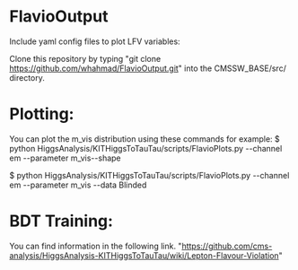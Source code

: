 
# FlavioOutput
Include yaml config files  to plot LFV variables:

Clone this repository by typing "git clone https://github.com/whahmad/FlavioOutput.git" into the CMSSW_BASE/src/ directory. 

# Plotting:
You can plot the m_vis distribution using these commands for example:
$ python HiggsAnalysis/KITHiggsToTauTau/scripts/FlavioPlots.py --channel em --parameter m_vis--shape

$ python HiggsAnalysis/KITHiggsToTauTau/scripts/FlavioPlots.py --channel em --parameter m_vis --data Blinded

# BDT Training:
You can find information in the following link.
"https://github.com/cms-analysis/HiggsAnalysis-KITHiggsToTauTau/wiki/Lepton-Flavour-Violation"



